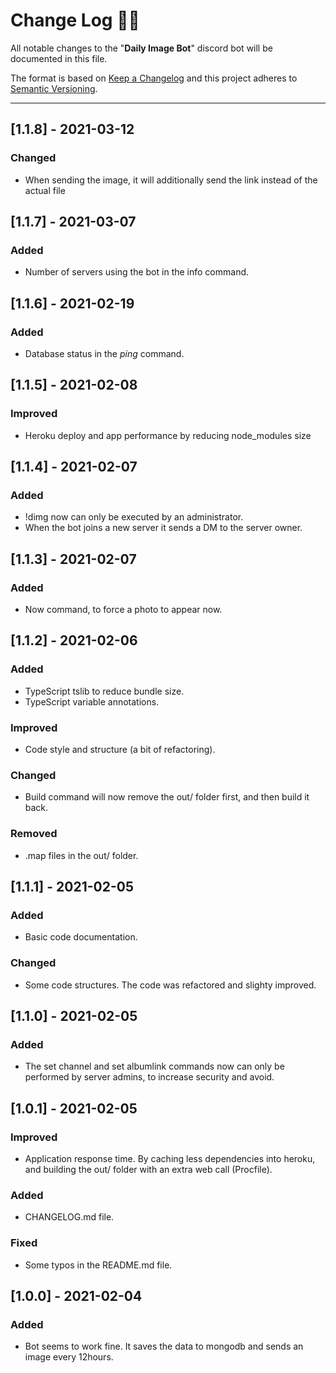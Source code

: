 # **Change Log** 📜📝

All notable changes to the "**Daily Image Bot**" discord bot will be documented in this file.

The format is based on [Keep a Changelog](https://keepachangelog.com/en/1.0.0/) and this project adheres
to [Semantic Versioning](https://semver.org/spec/v2.0.0.html).

---

## [**1.1.8**] - 2021-03-12

### Changed

* When sending the image, it will additionally send the link instead of the actual file

## [**1.1.7**] - 2021-03-07

### Added

* Number of servers using the bot in the info command.

## [**1.1.6**] - 2021-02-19

### Added

* Database status in the *ping* command.

## [**1.1.5**] - 2021-02-08

### Improved

* Heroku deploy and app performance by reducing node_modules size

## [**1.1.4**] - 2021-02-07

### Added

* !dimg now can only be executed by an administrator.
* When the bot joins a new server it sends a DM to the server owner.

## [**1.1.3**] - 2021-02-07

### Added

* Now command, to force a photo to appear now.

## [**1.1.2**] - 2021-02-06

### Added

* TypeScript tslib to reduce bundle size.
* TypeScript variable annotations.

### Improved

* Code style and structure (a bit of refactoring).

### Changed

* Build command will now remove the out/ folder first, and then build it back.

### Removed

* .map files in the out/ folder.

## [**1.1.1**] - 2021-02-05

### Added

* Basic code documentation.

### Changed

* Some code structures. The code was refactored and slighty improved.

## [**1.1.0**] - 2021-02-05

### Added

* The set channel and set albumlink commands now can only be performed by server admins, to increase security and avoid.

## [**1.0.1**] - 2021-02-05

### Improved

* Application response time. By caching less dependencies into heroku, and building the out/ folder with an extra web
  call (Procfile).

### Added

* CHANGELOG.md file.

### Fixed

* Some typos in the README.md file.

## [**1.0.0**] - 2021-02-04

### Added

* Bot seems to work fine. It saves the data to mongodb and sends an image every 12hours.
